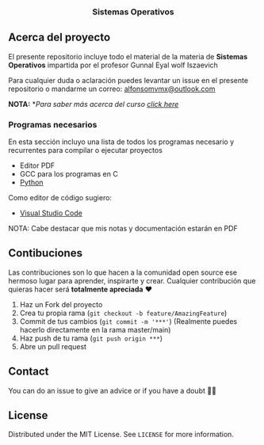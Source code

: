 <p align="center">
  <h3 align="center">Sistemas Operativos</h3>
</p>

<!-- ABOUT THE PROJECT -->
## Acerca del proyecto

El presente repositorio incluye todo el material de la materia de **Sistemas Operativos** impartida por el profesor Gunnal Eyal wolf Iszaevich

Para cualquier duda o aclaración puedes levantar un issue en el presente repositorio o mandarme un correo: alfonsomvmx@outlook.com

**NOTA:** **Para saber más acerca del curso [click here](https://github.com/aMurryFly/sistop-2020-2/blob/master/aboutCourse.md)* 


### Programas necesarios 

En esta sección incluyo una lista de todos los programas necesario y recurrentes para compilar o ejecutar proyectos

-  Editor PDF
-  GCC para los programas en C
-  [Python](https://www.python.org)

Como editor de código sugiero:
- [Visual Studio Code](https://code.visualstudio.com)

NOTA: Cabe destacar que mis notas y documentación estarán en PDF

<!-- GETTING STARTED 
### Installation

1. Get a free API Key at [https://example.com](https://example.com)
2. Clone the repo
   ```sh
   git clone https://github.com/your_username_/Project-Name.git
   ```
3. Install NPM packages
   ```sh
   npm install
   ```
4. Enter your API in `config.js`
   ```JS
   const API_KEY = 'ENTER YOUR API'; 
  ``` 
--> 
  
## Contibuciones

Las contribuciones son lo que hacen a la comunidad open source ese hermoso lugar para aprender, inspirarte y crear. Cualquier contribución que quieras hacer será **totalmente apreciada** ❤️

1. Haz un Fork del proyecto
2. Crea tu propia rama (`git checkout -b feature/AmazingFeature`)
3. Commit de tus cambios (`git commit -m '***'`) (Realmente puedes hacerlo directamente en la rama master/main)
4. Haz push de tu rama (`git push origin ***`)  
5. Abre un pull request


## Contact
You can do an issue to give an advice or if you have a doubt ✌🏻

## License
Distributed under the MIT License. See `LICENSE` for more information.

